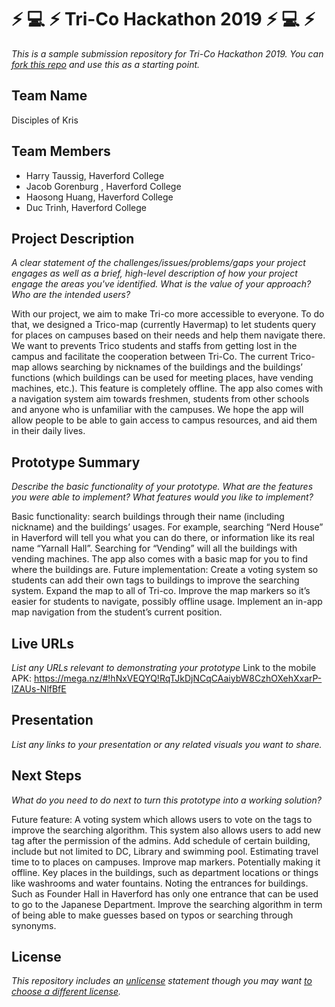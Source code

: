 # :zap: :computer: :zap: Tri-Co Hackathon 2019 :zap: :computer: :zap:

*This is a sample submission repository for Tri-Co Hackathon 2019. You can [fork this repo](https://help.github.com/articles/fork-a-repo/) and use this as a starting point.*

## Team Name 

Disciples of Kris

## Team Members

- Harry Taussig, Haverford College
- Jacob Gorenburg , Haverford College
- Haosong Huang, Haverford College
- Duc Trinh, Haverford College

## Project Description

*A clear statement of the challenges/issues/problems/gaps your project engages as well as a brief, high-level description of how your project engage the areas you've identified. What is the value of your approach? Who are the intended users?*

With our project, we aim to make Tri-co more accessible to everyone. To do that, we designed a Trico-map (currently Havermap) to let students query for places on campuses based on their needs and help them navigate there. We want to prevents Trico students and staffs from getting lost in the campus and facilitate the cooperation between Tri-Co. The current Trico-map allows searching by nicknames of the buildings and the buildings’ functions (which buildings can be used for meeting places, have vending machines, etc.). This feature is completely offline. The app also comes with a navigation system aim towards freshmen, students from other schools and anyone who is unfamiliar with the campuses. We hope the app will allow people to be able to gain access to campus resources, and aid them in their daily lives.
 
## Prototype Summary

*Describe the basic functionality of your prototype. What are the features you were able to implement? What features would you like to implement?*

Basic functionality: search buildings through their name (including nickname) and the buildings’ usages. For example, searching “Nerd House” in Haverford will tell you what you can do there, or information like its real name “Yarnall Hall”. Searching for “Vending” will all the buildings with vending machines. The app also comes with a basic map for you to find where the buildings are.
Future implementation: Create a voting system so students can add their own tags to buildings to improve the searching system. Expand the map to all of Tri-co. Improve the map markers so it’s easier for students to navigate, possibly offline usage. Implement an in-app map navigation from the student’s current position.

## Live URLs

*List any URLs relevant to demonstrating your prototype*
Link to the mobile APK: https://mega.nz/#!hNxVEQYQ!RqTJkDjNCqCAaiybW8CzhOXehXxarP-lZAUs-NlfBfE

## Presentation

*List any links to your presentation or any related visuals you want to share.*

## Next Steps

*What do you need to do next to turn this prototype into a working solution?*

Future feature: 
A voting system which allows users to vote on the tags to improve the searching algorithm. This system also allows users to add new tag after the permission of the admins.
Add schedule of certain building, include but not limited to DC, Library and swimming pool. 
Estimating travel time to to places on campuses. Improve map markers. Potentially making it offline.
Key places in the buildings, such as department locations or things like washrooms and water fountains.
Noting the entrances for buildings. Such as Founder Hall in Haverford has only one entrance that can be used to go to the Japanese Department.
Improve the searching algorithm in term of being able to make guesses based on typos or searching through synonyms.

## License

*This repository includes an [unlicense](http://unlicense.org/) statement though you may want [to choose a different license](https://choosealicense.com/).*


